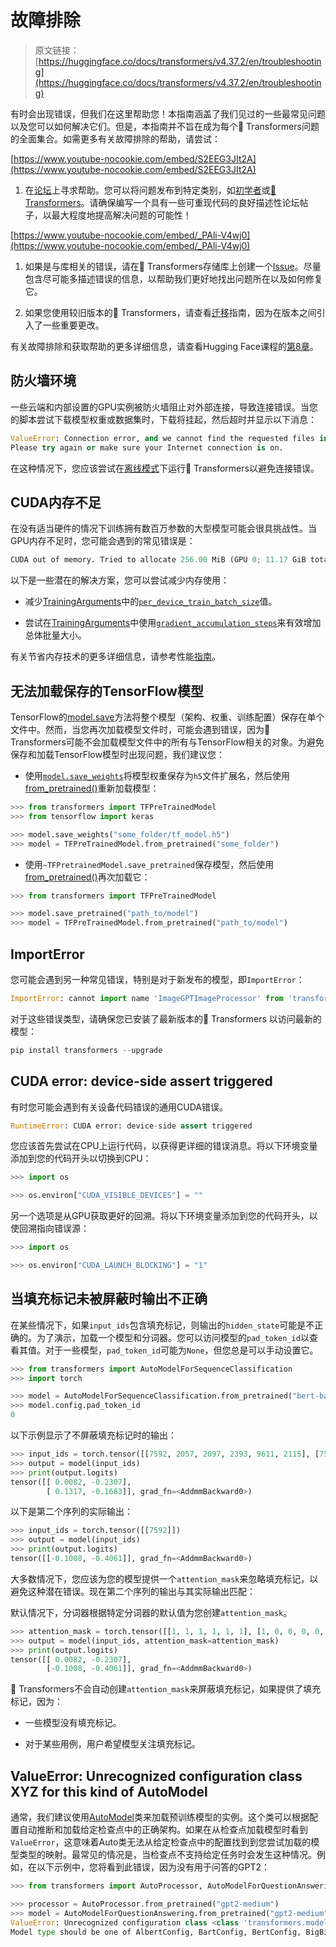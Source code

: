 # 故障排除

> 原文链接：[https://huggingface.co/docs/transformers/v4.37.2/en/troubleshooting](https://huggingface.co/docs/transformers/v4.37.2/en/troubleshooting)

有时会出现错误，但我们在这里帮助您！本指南涵盖了我们见过的一些最常见问题以及您可以如何解决它们。但是，本指南并不旨在成为每个🤗 Transformers问题的全面集合。如需更多有关故障排除的帮助，请尝试：

[https://www.youtube-nocookie.com/embed/S2EEG3JIt2A](https://www.youtube-nocookie.com/embed/S2EEG3JIt2A)

1.  在[论坛](https://discuss.huggingface.co/)上寻求帮助。您可以将问题发布到特定类别，如[初学者](https://discuss.huggingface.co/c/beginners/5)或[🤗 Transformers](https://discuss.huggingface.co/c/transformers/9)。请确保编写一个具有一些可重现代码的良好描述性论坛帖子，以最大程度地提高解决问题的可能性！

[https://www.youtube-nocookie.com/embed/_PAli-V4wj0](https://www.youtube-nocookie.com/embed/_PAli-V4wj0)

1.  如果是与库相关的错误，请在🤗 Transformers存储库上创建一个[Issue](https://github.com/huggingface/transformers/issues/new/choose)。尽量包含尽可能多描述错误的信息，以帮助我们更好地找出问题所在以及如何修复它。

1.  如果您使用较旧版本的🤗 Transformers，请查看[迁移](migration)指南，因为在版本之间引入了一些重要更改。

有关故障排除和获取帮助的更多详细信息，请查看Hugging Face课程的[第8章](https://huggingface.co/course/chapter8/1?fw=pt)。

## 防火墙环境

一些云端和内部设置的GPU实例被防火墙阻止对外部连接，导致连接错误。当您的脚本尝试下载模型权重或数据集时，下载将挂起，然后超时并显示以下消息：

```py
ValueError: Connection error, and we cannot find the requested files in the cached path.
Please try again or make sure your Internet connection is on.
```

在这种情况下，您应该尝试在[离线模式](installation#offline-mode)下运行🤗 Transformers以避免连接错误。

## CUDA内存不足

在没有适当硬件的情况下训练拥有数百万参数的大型模型可能会很具挑战性。当GPU内存不足时，您可能会遇到的常见错误是：

```py
CUDA out of memory. Tried to allocate 256.00 MiB (GPU 0; 11.17 GiB total capacity; 9.70 GiB already allocated; 179.81 MiB free; 9.85 GiB reserved in total by PyTorch)
```

以下是一些潜在的解决方案，您可以尝试减少内存使用：

+   减少[TrainingArguments](/docs/transformers/v4.37.2/en/main_classes/trainer#transformers.TrainingArguments)中的[`per_device_train_batch_size`](main_classes/trainer#transformers.TrainingArguments.per_device_train_batch_size)值。

+   尝试在[TrainingArguments](/docs/transformers/v4.37.2/en/main_classes/trainer#transformers.TrainingArguments)中使用[`gradient_accumulation_steps`](main_classes/trainer#transformers.TrainingArguments.gradient_accumulation_steps)来有效增加总体批量大小。

有关节省内存技术的更多详细信息，请参考性能[指南](performance)。

## 无法加载保存的TensorFlow模型

TensorFlow的[model.save](https://www.tensorflow.org/tutorials/keras/save_and_load#save_the_entire_model)方法将整个模型（架构、权重、训练配置）保存在单个文件中。然而，当您再次加载模型文件时，可能会遇到错误，因为🤗 Transformers可能不会加载模型文件中的所有与TensorFlow相关的对象。为避免保存和加载TensorFlow模型时出现问题，我们建议您：

+   使用[`model.save_weights`](https://www.tensorflow.org/tutorials/keras/save_and_load#save_the_entire_model)将模型权重保存为`h5`文件扩展名，然后使用[from_pretrained()](/docs/transformers/v4.37.2/en/main_classes/model#transformers.TFPreTrainedModel.from_pretrained)重新加载模型：

```py
>>> from transformers import TFPreTrainedModel
>>> from tensorflow import keras

>>> model.save_weights("some_folder/tf_model.h5")
>>> model = TFPreTrainedModel.from_pretrained("some_folder")
```

+   使用`~TFPretrainedModel.save_pretrained`保存模型，然后使用[from_pretrained()](/docs/transformers/v4.37.2/en/main_classes/model#transformers.TFPreTrainedModel.from_pretrained)再次加载它：

```py
>>> from transformers import TFPreTrainedModel

>>> model.save_pretrained("path_to/model")
>>> model = TFPreTrainedModel.from_pretrained("path_to/model")
```

## ImportError

您可能会遇到另一种常见错误，特别是对于新发布的模型，即`ImportError`：

```py
ImportError: cannot import name 'ImageGPTImageProcessor' from 'transformers' (unknown location)
```

对于这些错误类型，请确保您已安装了最新版本的🤗 Transformers 以访问最新的模型：

```py
pip install transformers --upgrade
```

## CUDA error: device-side assert triggered

有时您可能会遇到有关设备代码错误的通用CUDA错误。

```py
RuntimeError: CUDA error: device-side assert triggered
```

您应该首先尝试在CPU上运行代码，以获得更详细的错误消息。将以下环境变量添加到您的代码开头以切换到CPU：

```py
>>> import os

>>> os.environ["CUDA_VISIBLE_DEVICES"] = ""
```

另一个选项是从GPU获取更好的回溯。将以下环境变量添加到您的代码开头，以使回溯指向错误源：

```py
>>> import os

>>> os.environ["CUDA_LAUNCH_BLOCKING"] = "1"
```

## 当填充标记未被屏蔽时输出不正确

在某些情况下，如果`input_ids`包含填充标记，则输出的`hidden_state`可能是不正确的。为了演示，加载一个模型和分词器。您可以访问模型的`pad_token_id`以查看其值。对于一些模型，`pad_token_id`可能为`None`，但您总是可以手动设置它。

```py
>>> from transformers import AutoModelForSequenceClassification
>>> import torch

>>> model = AutoModelForSequenceClassification.from_pretrained("bert-base-uncased")
>>> model.config.pad_token_id
0
```

以下示例显示了不屏蔽填充标记时的输出：

```py
>>> input_ids = torch.tensor([[7592, 2057, 2097, 2393, 9611, 2115], [7592, 0, 0, 0, 0, 0]])
>>> output = model(input_ids)
>>> print(output.logits)
tensor([[ 0.0082, -0.2307],
        [ 0.1317, -0.1683]], grad_fn=<AddmmBackward0>)
```

以下是第二个序列的实际输出：

```py
>>> input_ids = torch.tensor([[7592]])
>>> output = model(input_ids)
>>> print(output.logits)
tensor([[-0.1008, -0.4061]], grad_fn=<AddmmBackward0>)
```

大多数情况下，您应该为您的模型提供一个`attention_mask`来忽略填充标记，以避免这种潜在错误。现在第二个序列的输出与其实际输出匹配：

默认情况下，分词器根据特定分词器的默认值为您创建`attention_mask`。

```py
>>> attention_mask = torch.tensor([[1, 1, 1, 1, 1, 1], [1, 0, 0, 0, 0, 0]])
>>> output = model(input_ids, attention_mask=attention_mask)
>>> print(output.logits)
tensor([[ 0.0082, -0.2307],
        [-0.1008, -0.4061]], grad_fn=<AddmmBackward0>)
```

🤗 Transformers不会自动创建`attention_mask`来屏蔽填充标记，如果提供了填充标记，因为：

+   一些模型没有填充标记。

+   对于某些用例，用户希望模型关注填充标记。

## ValueError: Unrecognized configuration class XYZ for this kind of AutoModel

通常，我们建议使用[AutoModel](/docs/transformers/v4.37.2/en/model_doc/auto#transformers.AutoModel)类来加载预训练模型的实例。这个类可以根据配置自动推断和加载给定检查点中的正确架构。如果在从检查点加载模型时看到`ValueError`，这意味着Auto类无法从给定检查点中的配置找到到您尝试加载的模型类型的映射。最常见的情况是，当检查点不支持给定任务时会发生这种情况。例如，在以下示例中，您将看到此错误，因为没有用于问答的GPT2：

```py
>>> from transformers import AutoProcessor, AutoModelForQuestionAnswering

>>> processor = AutoProcessor.from_pretrained("gpt2-medium")
>>> model = AutoModelForQuestionAnswering.from_pretrained("gpt2-medium")
ValueError: Unrecognized configuration class <class 'transformers.models.gpt2.configuration_gpt2.GPT2Config'> for this kind of AutoModel: AutoModelForQuestionAnswering.
Model type should be one of AlbertConfig, BartConfig, BertConfig, BigBirdConfig, BigBirdPegasusConfig, BloomConfig, ...
```
